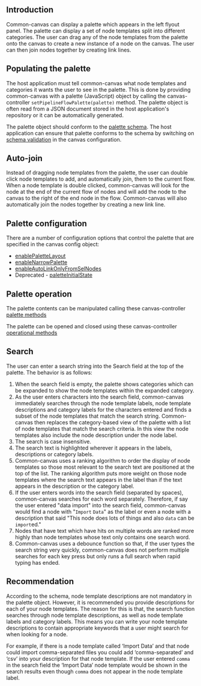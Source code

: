 ## Introduction

Common-canvas can display a palette which appears in the left flyout panel. The palette can display a set of node templates split into different categories. The user can drag any of the node templates from the palette onto the canvas to create a new instance of a node on the canvas. The user can then join nodes together by creating link lines.

## Populating the palette

The host application must tell common-canvas what node templates and categories it wants the user to see in the palette. This is done by providing common-canvas with a palette (JavaScript) object by calling the canvas-controller `setPipelineFlowPalette(palette)` method. The palette object is often read from a JSON document stored in the host application's repository or it can be automatically generated.

The palette object should conform to the [palette schema](https://github.com/elyra-ai/pipeline-schemas/blob/412d70176953ed9ac2e6a03f7135b09b7565fc5d/common-canvas/palette/palette-v3-schema.json). The host application can ensure that palette conforms to the schema by switching on [schema validation](03.02.01-canvas-config.md#schemavalidation) in the canvas configuration.

## Auto-join

Instead of dragging node templates from the palette, the user can double click node templates to add, and automatically join, them to the current flow. When a node template is double clicked, common-canvas will look for the node at the end of the current flow of nodes and will add the node to the canvas to the right of the end node in the flow. Common-canvas will also automatically join the nodes together by creating a new link line.

## Palette configuration

There are a number of configuration options that control the palette that are specified in the canvas config object:

* [enablePaletteLayout](03.02.01-canvas-config.md#enablepalettelayout)
* [enableNarrowPalette](03.02.01-canvas-config.md#enablenarrowpalette)
* [enableAutoLinkOnlyFromSelNodes](03.02.01-canvas-config.md#enableautolinkonlyfromselnodes)
* Deprecated - [paletteInitialState](03.02.01-canvas-config.md#paletteinitialstate)

## Palette operation

The palette contents can be manipulated calling these canvas-controller [palette methods](03.04-canvas-controller.md#palette-methods)

The palette can be opened and closed using these canvas-controller [operational methods](03.04-canvas-controller.md#palette-methods_1)

## Search

The user can enter a search string into the Search field at the top of the palette. The behavior is as follows:

1. When the search field is empty, the palette shows categories which can be expanded to show the node templates within the expanded category.
2. As the user enters characters into the search field, common-canvas immediately searches through the node template labels, node template descriptions and category labels for the characters entered and finds a subset of the node templates that match the search string. Common-canvas then replaces the category-based view of the palette with a list of node templates that match the search criteria. In this view the node templates also include the node description under the node label.
3. The search is case insensitive.
4. The search text is highlighted wherever it appears in the labels, descriptions or category labels.
5. Common-canvas uses a ranking algorithm to order the display of node templates so those most relevant to the search text are positioned at the top of the list. The ranking algorithm puts more weight on those node templates where the search text appears in the label than if the text appears in the description or the category label.
6. If the user enters words into the search field (separated by spaces), common-canvas searches for each word separately. Therefore, if say the user entered "data import" into the search field, common-canvas would find a node with "`Import` `Data`" as the label or even a node with a description that said "This node does lots of things and also `data` can be `import`ed."
7. Nodes that have text which have hits on multiple words are ranked more highly than node templates whose text only contains one search word.
8. Common-canvas uses a debounce function so that, if the user types the search string very quickly, common-canvas does not perform multiple searches for each key press but only runs a full search when rapid typing has ended.

## Recommendation

According to the schema, node template descriptions are not mandatory in the palette object. However, it is recommended you provide descriptions for each of your node templates. The reason for this is that, the search function searches through node template descriptions, as well as node template labels and category labels. This means you can write your node template descriptions to contain appropriate keywords that a user might search for when looking for a node.

For example, if there is a node template called ‘Import Data’ and that node could import comma-separated files you could add ‘comma-separated’ and ‘csv’ into your description for that node template. If the user entered `comma` in the search field the ‘Import Data’ node template would be shown in the search results even though `comma` does not appear in the node template label.
